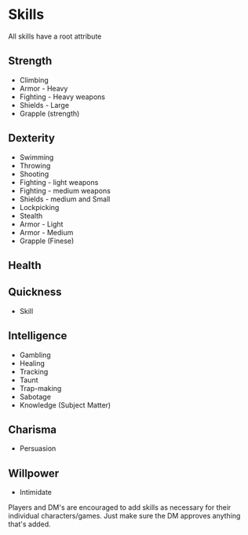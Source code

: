 Skills
======

All skills have a root attribute

Strength
------------------
  * Climbing
  * Armor - Heavy
  * Fighting - Heavy weapons
  * Shields - Large
  * Grapple (strength)

Dexterity
------------------

  * Swimming
  * Throwing
  * Shooting
  * Fighting - light weapons
  * Fighting - medium weapons
  * Shields - medium and Small
  * Lockpicking
  * Stealth
  * Armor - Light
  * Armor - Medium
  * Grapple (Finese)

Health
------------------

Quickness
------------------

  * Skill

Intelligence
------------------

  * Gambling
  * Healing
  * Tracking
  * Taunt
  * Trap-making
  * Sabotage
  * Knowledge (Subject Matter)

Charisma
------------------

  * Persuasion

Willpower
------------------

  * Intimidate

Players and DM's are encouraged to add skills as necessary for their individual characters/games.
Just make sure the DM approves anything that's added.